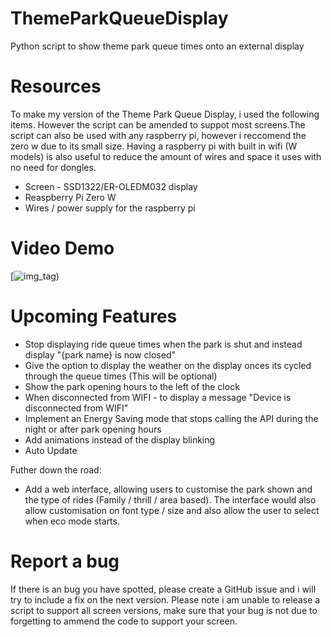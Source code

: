 # ThemeParkQueueDisplay
Python script to show theme park queue times onto an external display



# Resources

To make my version of the Theme Park Queue Display, i used the following items. However the script can be amended to suppot most screens.The script can also be used with any raspberry pi, however i reccomend the zero w due to its small size. Having a raspberry pi with built in wifi (W models) is also useful to reduce the amount of wires and space it uses with no need for dongles. 

 + Screen - SSD1322/ER-OLEDM032 display 
 + Reaspberry Pi Zero W
 + Wires / power supply for the raspberry pi 




# Video Demo

[![ img_tag](https://www.youtube.com/watch?v=czwCQ_4MPFk))

# Upcoming Features

+ Stop displaying ride queue times when the park is shut and instead display "{park name} is now closed"
+ Give the option to display the weather on the display onces its cycled through the queue times (This will be optional)
+ Show the park opening hours to the left of the clock 
+ When disconnected from WIFI - to display a message "Device is disconnected from WIFI"
+ Implement an Energy Saving mode that stops calling the API during the night or after park opening hours
+ Add animations instead of the display blinking
+ Auto Update

Futher down the road:
 
+ Add a web interface, allowing users to customise the park shown and the type of rides (Family / thrill / area based). The interface would also allow customisation on font type / size and also allow the user to select when eco mode starts. 

# Report a bug 

If there is an bug you have spotted, please create a GitHub issue and i will try to include a fix on the next version. Please note i am unable to
release a script to support all screen versions, make sure that your bug is not due to forgetting to ammend the code to support your screen. 
